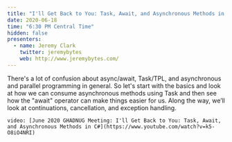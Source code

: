 ```yaml
---
title: "I'll Get Back to You: Task, Await, and Asynchronous Methods in C#"
date: 2020-06-18
time: "6:30 PM Central Time"
hidden: false
presenters:
  - name: Jeremy Clark
    twitter: jeremybytes
    web: http://www.jeremybytes.com/
---
```


There's a lot of confusion about async/await, Task/TPL, and asynchronous and parallel programming in general. So let's start with the basics and look at how we can consume asynchronous methods using Task and then see how the "await" operator can make things easier for us. Along the way, we’ll look at continuations, cancellation, and exception handling.

`video: [June 2020 GHADNUG Meeting: I'll Get Back to You: Task, Await, and Asynchronous Methods in C#](https://www.youtube.com/watch?v=k5-O8iO4NRI)`
